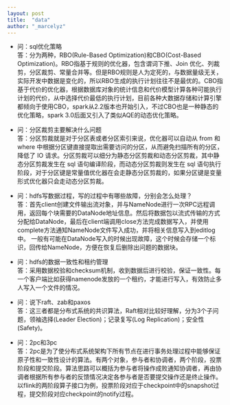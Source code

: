 ```yaml
---
layout: post
title:  "data"
author: "_marcelyz"
---
```


- 问：sql优化策略<br/>
答：分为两种，RBO(Rule-Based Optimization)和CBO(Cost-Based Optimization)。RBO指基于规则的优化器，包含谓词下推、Join 优化、列裁剪，分区裁剪、常量合并等。但是RBO规则是人为定死的，与数据量级无关，实际开发中数据是变化的，所以RBO生成的执行计划往往不是最优的。CBO指基于代价的优化器，根据数据库对象的统计信息和代价模型计算各种可能执行计划的代价，从中选择代价最低的执行计划，目前各种大数据存储和计算引擎都倾向于使用CBO，spark从2.2版本也开始引入，不过CBO也是一种静态的优化策略，spark 3.0后面又引入了类似AQE的动态优化策略。

- 问：分区裁剪主要解决什么问题<br/>
答：分区剪裁就是对于分区表或者分区索引来说，优化器可以自动从 from 和 where 中根据分区键直接提取出需要访问的分区，从而避免扫描所有的分区，降低了 IO 请求。分区剪裁可以细分为静态分区剪裁和动态分区剪裁，其中静态分区剪裁发生在 sql 语句编译阶段，而动态分区剪裁则发生在 sql 语句执行阶段，对于分区键是常量值优化器在会走静态分区剪裁的，如果分区键是变量形式优化器只会走动态分区剪裁。

- 问：hdfs写数据过程，写的过程中有哪些故障，分别会怎么处理？<br/>
答：首先client创建文件输出流对象，并与NameNode进行一次RPC远程调用，返回每个块需要的DataNode地址信息。然后将数据包以流式传输的方式分配给DataNode，最后在client端调用close方法完成数据写入，并使用complete方法通知NameNode文件写入成功，并将相关信息写入到editlog中。
一般有可能在DataNode写入的时候出现故障，这个时候会存储一个标识，回传给NameNode，方便在恢复后删除出问题的数据块。

- 问：hdfs的数据一致性和租约管理<br/>
答：采用数据校验和checksum机制，收到数据后进行校验，保证一致性。每一个客户端比如获得namenode发放的一个租约，才能进行写入，有效防止多人写入一个文件的情况。

- 问：说下raft、zab和paxos<br/>
答：这三者都是分布式系统的共识算法，Raft相对比较好理解，分为3个子问题，领袖选择(Leader Election)；记录复写(Log Replication)；安全性(Safety)。

- 问：2pc和3pc<br/>
答：2pc是为了使分布式系统架构下所有节点在进行事务处理过程中能够保证原子性和一致性设计的算法。有两个对象，参与者和协调者，两个阶段，投票阶段和提交阶段。算法思路可以概括为参与者将操作成败通知协调者，再由协调者根据所有参与者的反馈情况决定各参与者是否要提交操作还是终止操作。以flink的两阶段算子接口为例，投票阶段对应于checkpoint中的snapshot过程，提交阶段对应checkpoint的notify过程。